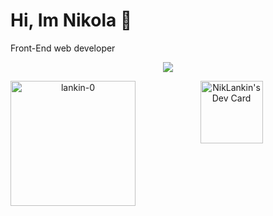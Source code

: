 # Hi, Im Nikola 👋
<div>
 <p>Front-End web developer</p>
</div>

<p align="center">
  <a href="https://skillicons.dev">
    <img src="https://skillicons.dev/icons?i=html,css,js,react,redux,styledcomponents,tailwind,threejs,vite,postman,linux,git,github" />
  </a>
</p>



<p align="center">
 <img align="left" height="200em" src="https://github-readme-stats.vercel.app/api/top-langs/?username=lankin-0&layout=compact&theme=dark" alt=lankin-0 />
<a href="https://app.daily.dev/lankin0"><img src="https://api.daily.dev/devcards/e052db8f83234f60a43b904ed488aa64.png?r=ofw" width="100" alt="NikLankin's Dev Card"/></a>
</p>






